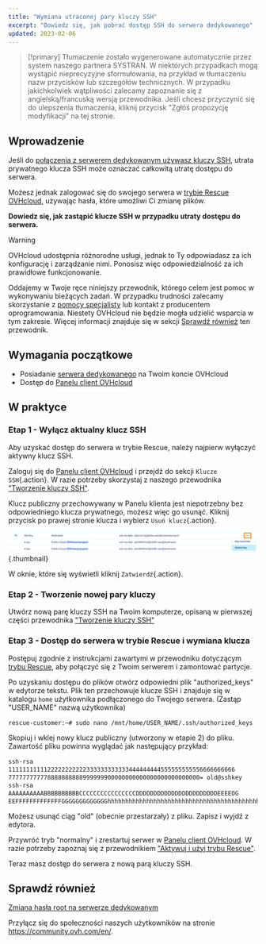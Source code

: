 ```yaml
---
title: "Wymiana utraconej pary kluczy SSH"
excerpt: "Dowiedz się, jak pobrać dostęp SSH do serwera dedykowanego"
updated: 2023-02-06
---
```


> [!primary]
> Tłumaczenie zostało wygenerowane automatycznie przez system naszego partnera SYSTRAN. W niektórych przypadkach mogą wystąpić nieprecyzyjne sformułowania, na przykład w tłumaczeniu nazw przycisków lub szczegółów technicznych. W przypadku jakichkolwiek wątpliwości zalecamy zapoznanie się z angielską/francuską wersją przewodnika. Jeśli chcesz przyczynić się do ulepszenia tłumaczenia, kliknij przycisk "Zgłóś propozycję modyfikacji" na tej stronie.
> 

## Wprowadzenie

Jeśli do [połączenia z serwerem dedykowanym używasz kluczy SSH](/pages/bare_metal_cloud/dedicated_servers/creating-ssh-keys-dedicated), utrata prywatnego klucza SSH może oznaczać całkowitą utratę dostępu do serwera.

Możesz jednak zalogować się do swojego serwera w [trybie Rescue OVHcloud](/pages/bare_metal_cloud/dedicated_servers/rescue_mode), używając hasła, które umożliwi Ci zmianę plików.

**Dowiedz się, jak zastąpić klucze SSH w przypadku utraty dostępu do serwera.**

> [!warning]
>
> OVHcloud udostępnia różnorodne usługi, jednak to Ty odpowiadasz za ich konfigurację i zarządzanie nimi. Ponosisz więc odpowiedzialność za ich prawidłowe funkcjonowanie.
>
> Oddajemy w Twoje ręce niniejszy przewodnik, którego celem jest pomoc w wykonywaniu bieżących zadań. W przypadku trudności zalecamy skorzystanie z [pomocy specjalisty](https://partner.ovhcloud.com/pl/directory/) lub kontakt z producentem oprogramowania. Niestety OVHcloud nie będzie mogła udzielić wsparcia w tym zakresie. Więcej informacji znajduje się w sekcji [Sprawdź również](#go-further) ten przewodnik.
>

## Wymagania początkowe

- Posiadanie [serwera dedykowanego](https://www.ovhcloud.com/pl/bare-metal/) na Twoim koncie OVHcloud
- Dostęp do [Panelu client OVHcloud](https://www.ovh.com/auth/?action=gotomanager&from=https://www.ovh.pl/&ovhSubsidiary=pl)

## W praktyce

### Etap 1 - Wyłącz aktualny klucz SSH

Aby uzyskać dostęp do serwera w trybie Rescue, należy najpierw wyłączyć aktywny klucz SSH.

Zaloguj się do [Panelu client OVHcloud](https://www.ovh.com/auth/?action=gotomanager&from=https://www.ovh.pl/&ovhSubsidiary=pl) i przejdź do sekcji `Klucze SSH`{.action}. W razie potrzeby skorzystaj z naszego przewodnika ["Tworzenie kluczy SSH"](/pages/cloud/dedicated/creating-ssh-keys-dedicated#cpsshkey).

Klucz publiczny przechowywany w Panelu klienta jest niepotrzebny bez odpowiedniego klucza prywatnego, możesz więc go usunąć. Kliknij przycisk <i class="icons-ellipsis icons-border-rounded icons-masterbrand-blue"></i> po prawej stronie klucza i wybierz `Usuń klucz`{.action}.

![Usuń klucz](images/replace-lost-key-01.png){.thumbnail}

W oknie, które się wyświetli kliknij `Zatwierdź`{.action}.

### Etap 2 - Tworzenie nowej pary kluczy

Utwórz nową parę kluczy SSH na Twoim komputerze, opisaną w pierwszej części przewodnika ["Tworzenie kluczy SSH"](/pages/bare_metal_cloud/dedicated_servers/creating-ssh-keys-dedicated)

### Etap 3 - Dostęp do serwera w trybie Rescue i wymiana klucza

Postępuj zgodnie z instrukcjami zawartymi w przewodniku dotyczącym [trybu Rescue](/pages/bare_metal_cloud/dedicated_servers/rescue_mode), aby połączyć się z Twoim serwerem i zamontować partycje.

Po uzyskaniu dostępu do plików otwórz odpowiedni plik "authorized_keys" w edytorze tekstu. Plik ten przechowuje klucze SSH i znajduje się w katalogu `home` użytkownika podłączonego do Twojego serwera. (Zastąp "USER_NAME" nazwą użytkownika)

```
rescue-customer:~# sudo nano /mnt/home/USER_NAME/.ssh/authorized_keys
```

Skopiuj i wklej nowy klucz publiczny (utworzony w etapie 2) do pliku. Zawartość pliku powinna wyglądać jak następujący przykład:

```console
ssh-rsa 1111111111122222222222333333333333444444444555555555556666666666
777777777778888888888999999900000000000000000000000000= old@sshkey
ssh-rsa AAAAAAAAAABBBBBBBBBBCCCCCCCCCCCCCCCCDDDDDDDDDDDDDDDDDDDDDDDEEEEOG
EEFFFFFFFFFFFFFGGGGGGGGGGGGGhhhhhhhhhhhhhhhhhhhhhhhhhhhhhhhhhhhhhhhhhhhhhhhhhhhhhhhhhhhhhhhhhhhhhhhhhhhhhhhhhhhhhhhhhhhhhhhhhhhhhhhhhhhhhhhhhhhhhhhhhhhhhhhhhhhhhhhhhhhhhhhhhhhhhhhhhhhhhhhhhhhhhhhhhhhhhhhhhhhhhhhhhhhhhhhhhhhhhhhhhhhhhhhhhhhhhhhhhhhhhhhhhhhhhhhhhhh
```

Możesz usunąć ciąg "old" (obecnie przestarzały) z pliku. Zapisz i wyjdź z edytora.

Przywróć tryb "normalny" i zrestartuj serwer w [Panelu client OVHcloud](https://www.ovh.com/auth/?action=gotomanager&from=https://www.ovh.pl/&ovhSubsidiary=pl). W razie potrzeby zapoznaj się z przewodnikiem ["Aktywuj i użyj trybu Rescue"](/pages/bare_metal_cloud/dedicated_servers/rescue_mode).

Teraz masz dostęp do serwera z nową parą kluczy SSH.

## Sprawdź również <a name="go-further"></a>

[Zmiana hasła root na serwerze dedykowanym](/pages/bare_metal_cloud/dedicated_servers/changing_root_password_linux_ds)

Przyłącz się do społeczności naszych użytkowników na stronie <https://community.ovh.com/en/>.